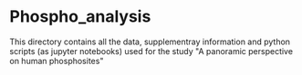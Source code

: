 # Phospho_analysis

  This directory contains all the data, supplementray information and python scripts (as jupyter notebooks) 
  used for the study "A panoramic perspective on human   phosphosites"
 
